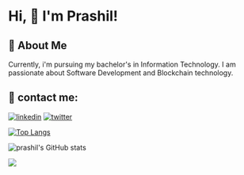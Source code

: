 
# Hi, 👋  I'm Prashil!


## 🚀 About Me
Currently, i'm pursuing my bachelor's in Information Technology. I am passionate about Software Development and Blockchain technology.


## 🔗  contact me:
[![linkedin](https://img.shields.io/badge/linkedin-0A66C2?style=for-the-badge&logo=linkedin&logoColor=white)](https://www.linkedin.com/in/prashil-vaishnani-65b343194)
[![twitter](https://img.shields.io/badge/twitter-1DA1F2?style=for-the-badge&logo=twitter&logoColor=white)](https://twitter.com/prashildV)

[![Top Langs](https://github-readme-stats.vercel.app/api/top-langs/?username=prashil-vaishnani&layout=compact)](https://github.com/anuraghazra/github-readme-stats)


![prashil's GitHub stats](https://github-readme-stats.vercel.app/api?username=prashil-vaishnani&theme=dark&show_icons=true)

![](https://komarev.com/ghpvc/?username=prashil-vaishnani&style=flat-square)
